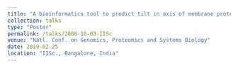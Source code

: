 ```yaml
---
title: "A bioinformatics tool to predict tilt in axis of membrane proteins based on physio-chemical and sequence features"
collection: talks
type: "Poster"
permalink: /talks/2008-10-03-IISc
venue: "Natl. Conf. on Genomics, Proteomics and Systems Biology"
date: 2019-02-25
location: "IISc., Bangalore, India"
---
```

